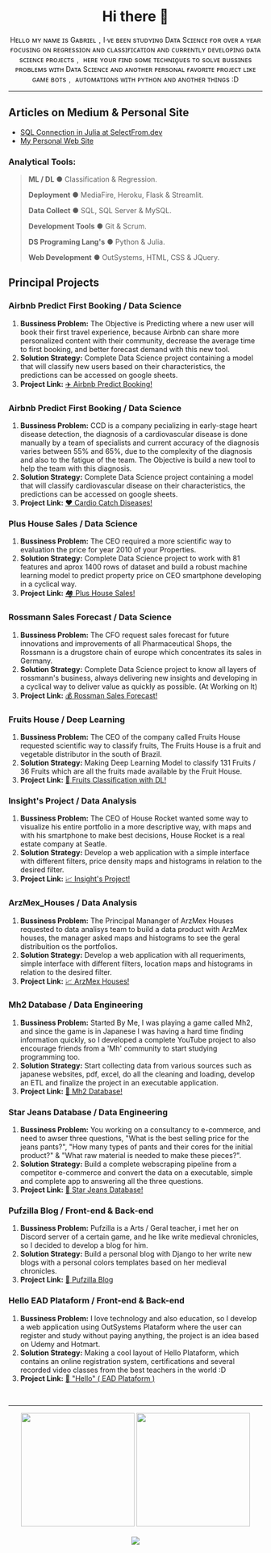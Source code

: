 <h1 align="center">Hi there 👋</h1>
  <p align='center'>Hᴇʟʟᴏ ᴍʏ ɴᴀᴍᴇ ɪs Gᴀʙʀɪᴇʟ﹐I·ᴠᴇ ʙᴇᴇɴ sᴛᴜᴅʏɪɴɢ Dᴀᴛᴀ Sᴄɪᴇɴᴄᴇ ғᴏʀ ᴏᴠᴇʀ ᴀ ʏᴇᴀʀ ғᴏᴄᴜsɪɴɢ ᴏɴ ʀᴇɢʀᴇssɪᴏɴ ᴀɴᴅ ᴄʟᴀssɪғɪᴄᴀᴛɪᴏɴ ᴀɴᴅ ᴄᴜʀʀᴇɴᴛʟʏ ᴅᴇᴠᴇʟᴏᴘɪɴɢ ᴅᴀᴛᴀ sᴄɪᴇɴᴄᴇ ᴘʀᴏᴊᴇᴄᴛs﹐ ʜᴇʀᴇ ʏᴏᴜʀ ғɪɴᴅ sᴏᴍᴇ ᴛᴇᴄʜɴɪϙᴜᴇs ᴛᴏ sᴏʟᴠᴇ ʙᴜssɪɴᴇs ᴘʀᴏʙʟᴇᴍs ᴡɪᴛʜ Dᴀᴛᴀ Sᴄɪᴇɴᴄᴇ ᴀɴᴅ ᴀɴᴏᴛʜᴇʀ ᴘᴇʀsᴏɴᴀʟ ғᴀᴠᴏʀɪᴛᴇ ᴘʀᴏᴊᴇᴄᴛ ʟɪᴋᴇ ɢᴀᴍᴇ ʙᴏᴛs﹐ ᴀᴜᴛᴏᴍᴀᴛɪᴏɴs ᴡɪᴛʜ ᴘʏᴛʜᴏɴ ᴀɴᴅ ᴀɴᴏᴛʜᴇʀ ᴛʜɪɴɢs :D<p>
<hr>

<h2>Articles on Medium & Personal Site</h2>
<ul>
    <li><a href='https://selectfrom.dev/simple-sql-connection-in-julia-5894dced7476'>SQL Connection in Julia at SelectFrom.dev</a></li>
    <li><a href='https://gr-2021.github.io/pf/'>My Personal Web Site</a></li>
</ul>

<h3>Analytical Tools:</h3>

> **ML / DL** ● Classification & Regression.
> 
> **Deployment** ● MediaFire, Heroku, Flask & Streamlit.
> 
> **Data Collect** ● SQL, SQL Server & MySQL.
> 
> **Development Tools** ● Git & Scrum.
> 
> **DS Programing Lang's** ● Python & Julia.
> 
> **Web Development** ● OutSystems, HTML, CSS & JQuery.

<h2>Principal Projects</h2>
<h3>Airbnb Predict First Booking / Data Science</h3>
<ol>
  <li><strong>Bussiness Problem:</strong> The Objective is Predicting where a new user will book their first travel experience, because Airbnb can share more personalized content with their community, decrease the average time to first booking, and better forecast demand with this new tool.</li>
  <li><strong>Solution Strategy:</strong> Complete Data Science project containing a model that will classify new users based on their characteristics, the predictions can be accessed on google sheets.</li>
  <li><strong>Project Link:</strong> <a href='https://github.com/xGabrielR/Airbnb-Predict-Booking'>✈️ Airbnb Predict Booking!</a></li>
</ol>

<h3>Airbnb Predict First Booking / Data Science</h3>
<ol>
  <li><strong>Bussiness Problem:</strong> CCD is a company pecializing in early-stage heart disease detection, the diagnosis of a cardiovascular disease is done manually by a team of specialists and current accuracy of the diagnosis varies between 55% and 65%, due to the complexity of the diagnosis and also to the fatigue of the team. The Objective is build a new tool to help the team with this diagnosis.</li>
  <li><strong>Solution Strategy:</strong> Complete Data Science project containing a model that will classify cardiovascular disease on their characteristics, the predictions can be accessed on google sheets.</li>
  <li><strong>Project Link:</strong> <a href='https://github.com/xGabrielR/Cardio-Catch-Diseases'>❤️ Cardio Catch Diseases!</a></li>
</ol>

<h3>Plus House Sales / Data Science</h3>
<ol>
  <li><strong>Bussiness Problem:</strong> The CEO required a more scientific way to evaluation the price for year 2010 of your Properties.</li>
  <li><strong>Solution Strategy:</strong> Complete Data Science project to work with 81 features and aprox 1400 rows of dataset and build a robust machine learning model to predict property price on CEO smartphone developing in a cyclical way.</li>
  <li><strong>Project Link:</strong> <a href='https://github.com/xGabrielR/Plus-House-Sales'>🏘️ Plus House Sales!</a></li>
</ol>
  
<h3>Rossmann Sales Forecast / Data Science</h3>
<ol>
    <li><strong>Bussiness Problem:</strong> The CFO request sales forecast for future innovations and improvements of all Pharmaceutical Shops, the Rossmann is a drugstore chain of europe which concentrates its sales in Germany.</li>
    <li><strong>Solution Strategy:</strong> Complete Data Science project to know all layers of rossmann's business, always delivering new insights and developing in a cyclical way to deliver value as quickly as possible. (At Working on It)</li>
    <li><strong>Project Link:</strong> <a href='https://github.com/xGabrielR/Rossman-Store-Sales'>💰 Rossman Sales Forecast!</a></li>
</ol>

<h3>Fruits House / Deep Learning</h2>
<ol>
    <li><strong>Bussiness Problem:</strong> The CEO of the company called Fruits House requested scientific way to classify fruits, The Fruits House is a fruit and vegetable distributor in the south of Brazil.</li>
    <li><strong>Solution Strategy:</strong> Making Deep Learning Model to classify 131 Fruits / 36 Fruits which are all the fruits made available by the Fruit House.</li>
    <li><strong>Project Link:</strong> <a href='https://github.com/xGabrielR/Fruits-House'>🍎 Fruits Classification with DL!</a></li>
</ol>

<h3>Insight's Project / Data Analysis</h2>
<ol>
    <li><strong>Bussiness Problem:</strong> The CEO of House Rocket wanted some way to visualize his entire portfolio in a more descriptive way, with maps and with his smartphone to make best decisions, House Rocket is a real estate company at Seatle.</li>
    <li><strong>Solution Strategy:</strong> Develop a web application with a simple interface with different filters, price density maps and histograms in relation to the desired filter.</li>
    <li><strong>Project Link:</strong> <a href='https://github.com/xGabrielR/House-Rocket'>📈 Insight's Project!</a></li>
</ol>

<h3>ArzMex_Houses / Data Analysis</h2>
<ol>
    <li><strong>Bussiness Problem:</strong> The Principal Mananger of ArzMex Houses requested to data analisys team to build a data product with ArzMex houses, the manager asked maps and histograms to see the geral distribuition os the portfolios.</li>
    <li><strong>Solution Strategy:</strong> Develop a web application with all requeriments, simple interface with different filters, location maps and histograms in relation to the desired filter.</li>
    <li><strong>Project Link:</strong> <a href='https://github.com/xGabrielR/ArzMex_Houses'>📈 ArzMex Houses!</a></li>
</ol>

<h3>Mh2 Database / Data Engineering</h3>
<ol>
    <li><strong>Bussiness Problem:</strong> Started By Me, I was playing a game called Mh2, and since the game is in Japanese I was having a hard time finding information quickly, so I developed a complete YouTube project to also encourage friends from a 'Mh' community to start studying programming too.</li>
    <li><strong>Solution Strategy:</strong> Start collecting data from various sources such as japanese websites, pdf, excel, do all the cleaning and loading, develop an ETL and finalize the project in an executable application.</li>
    <li><strong>Project Link:</strong> <a href="https://github.com/xGabrielR/Monster-Hunter-2-Dos-App">🐉 Mh2 Database!</a></li>
</ol>

<h3>Star Jeans Database / Data Engineering</h3>
<ol>
    <li><strong>Bussiness Problem:</strong> You working on a consultancy to e-commerce, and need to awser three questions, "What is the best selling price for the jeans pants?", "How many types of pants and their cores for the initial product?" & "What raw material is needed to make these pieces?".</li>
    <li><strong>Solution Strategy:</strong> Build a complete webscraping pipeline from a competitor e-commerce and convert the data on a executable, simple and complete app to answering all the three questions.</li>
    <li><strong>Project Link:</strong> <a href="https://github.com/xGabrielR/Star-Jeans-Database">🛒 Star Jeans Database!</a></li>
</ol>

<h3>Pufzilla Blog / Front-end & Back-end</h3>
<ol>
    <li><strong>Bussiness Problem:</strong> Pufzilla is a Arts / Geral teacher, i met her on Discord server of a certain game, and he like write medieval chronicles, so I decided to develop a blog for him.</li>
    <li><strong>Solution Strategy:</strong> Build a personal blog with Django to her write new blogs with a personal colors templates based on her medieval chronicles.</li>
    <li><strong>Project Link:</strong> <a href="https://github.com/xGabrielR/Blog-Pufzilla">📜 Pufzilla Blog</a></li>
</ol>

<h3>Hello EAD Plataform / Front-end & Back-end</h3>
<ol>
    <li><strong>Bussiness Problem:</strong> I love technology and also education, so I develop a web application using OutSystems Plataform where the user can register and study without paying anything, the project is an idea based on Udemy and Hotmart.</li>
    <li><strong>Solution Strategy:</strong> Making a cool layout of Hello Plataform, which contains an online registration system, certifications and several recorded video classes from the best teachers in the world :D</li>
    <li><strong>Project Link:</strong> <a href="https://gabriel-richter.outsystemscloud.com/Plataform">👋 "Hello" ( EAD Plataform )</a></li>
</ol><br>
<hr>

<div align='center'>
  <img height="225px" src="https://github-readme-stats.vercel.app/api?username=xGabrielR&show_icons=true&title_color=ff0000&text_color=fff&icon_color=ff0000&bg_color=181818" />
  <img height="225px" src="https://github-readme-stats.vercel.app/api/top-langs/?username=xGabrielR&title_color=ff0000&text_color=fff&icon_color=fff&bg_color=181818" />
</div> <br>

<div align='center'>
  <img src = "https://komarev.com/ghpvc/?username=xGabrielR&label=Profile%20Views&color=0e75b6&style=flat"/>
</div>
